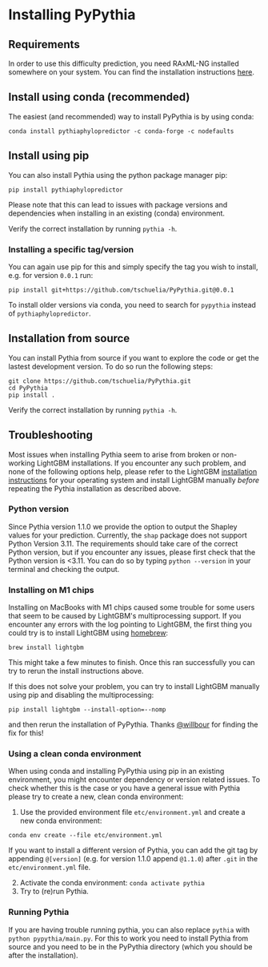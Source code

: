 # Installing PyPythia

## Requirements

In order to use this difficulty prediction, you need RAxML-NG installed somewhere on your system. You can find the
installation instructions [here](https://github.com/amkozlov/raxml-ng).

## Install using conda (recommended)

The easiest (and recommended) way to install PyPythia is by using conda:

```
conda install pythiaphylopredictor -c conda-forge -c nodefaults
```

## Install using pip

You can also install Pythia using the python package manager pip:

```
pip install pythiaphylopredictor
```

Please note that this can lead to issues with package versions and dependencies when installing in an existing (conda)
environment.

Verify the correct installation by running `pythia -h`.

### Installing a specific tag/version

You can again use pip for this and simply specify the tag you wish to install, e.g. for version `0.0.1` run:

```
pip install git+https://github.com/tschuelia/PyPythia.git@0.0.1
```

To install older versions via conda, you need to search for `pypythia` instead of `pythiaphylopredictor`.


## Installation from source

You can install Pythia from source if you want to explore the code or get the lastest development version.
To do so run the following steps:

```
git clone https://github.com/tschuelia/PyPythia.git
cd PyPythia
pip install .
```

Verify the correct installation by running `pythia -h`.

## Troubleshooting

Most issues when installing Pythia seem to arise from broken or non-working LightGBM installations. If you encounter any
such problem, and none of the following options help, please refer to the
LightGBM [installation instructions](https://github.com/microsoft/LightGBM/tree/master/python-package) for your
operating system and install LightGBM manually _before_ repeating the Pythia installation as described above.

### Python version

Since Pythia version 1.1.0 we provide the option to output the Shapley values for your prediction. Currently, the `shap`
package does not support Python Version 3.11. The requirements should take care of the correct Python version, but if
you encounter any issues, please first check that the Python version is <3.11. You can do so by typing
`python --version` in your terminal and checking the output.

### Installing on M1 chips

Installing on MacBooks with M1 chips caused some trouble for some users that seem to be caused by LightGBM's
multiprocessing support. If you encounter any errors with the log pointing to LightGBM, the first thing you could try is
to install LightGBM using [homebrew](https://brew.sh/index):

```
brew install lightgbm
```

This might take a few minutes to finish.
Once this ran successfully you can try to rerun the install instructions above.

If this does not solve your problem, you can try to install LightGBM manually using pip and disabling the
multiprocessing:

```
pip install lightgbm --install-option=--nomp
```

and then rerun the installation of PyPythia. Thanks [@willbour](https://github.com/willbour) for finding the fix for
this!

### Using a clean conda environment

When using conda and installing PyPythia using pip in an existing environment, you might encounter dependency or version
related issues. To check whether this is the case or you have a general issue with Pythia please try to create a new,
clean conda environment:

1. Use the provided environment file `etc/environment.yml` and create a new conda environment:

```
conda env create --file etc/environment.yml
```

If you want to install a different version of Pythia, you can add the git tag by appending `@[version]` (e.g. for
version 1.1.0 append `@1.1.0`) after `.git` in the `etc/environment.yml` file.

2. Activate the conda environment: `conda activate pythia`
3. Try to (re)run Pythia.

### Running Pythia

If you are having trouble running pythia, you can also replace `pythia` with `python pypythia/main.py`. For this
to work you need to install Pythia from source and you need to be in the PyPythia directory (which you should be after
the installation).
